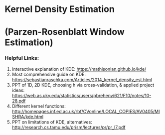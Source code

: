 # Kernel Density Estimation 
# (Parzen-Rosenblatt Window Estimation)

### Helpful Links:
1. Interactive explanation of KDE: https://mathisonian.github.io/kde/
2. Most comprehensive guide on KDE: https://sebastianraschka.com/Articles/2014_kernel_density_est.html
3. PPT of 1D, 2D KDE, choosing h via cross-validation, & applied project ideas: https://web.as.uky.edu/statistics/users/pbreheny/621/F10/notes/10-28.pdf
4. Different kernel functions: http://homepages.inf.ed.ac.uk/rbf/CVonline/LOCAL_COPIES/AV0405/MISHRA/kde.html
5. PPT on limitations of KDE, alternatives: http://research.cs.tamu.edu/prism/lectures/pr/pr_l7.pdf
